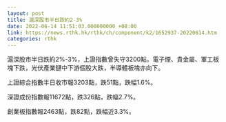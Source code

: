 ```yaml
---
layout: post
title: 滬深股市半日跌約2-3%
date: 2022-06-14 11:51:03.000000000 +08:00
link: https://news.rthk.hk/rthk/ch/component/k2/1652937-20220614.htm
categories: rthk
---
```


滬深股市半日跌約2%-3%，上證指數曾失守3200點。電子煙、貴金屬、軍工板塊下跌，光伏產業鏈中下游個股大跌，半導體板塊亦向下。

上證綜合指數半日收市報3203點，跌51點，跌幅1.6%。

深證成份指數報11672點，跌326點，跌幅2.7%。

創業板指數報2463點，跌82點，跌幅近3.3%。
